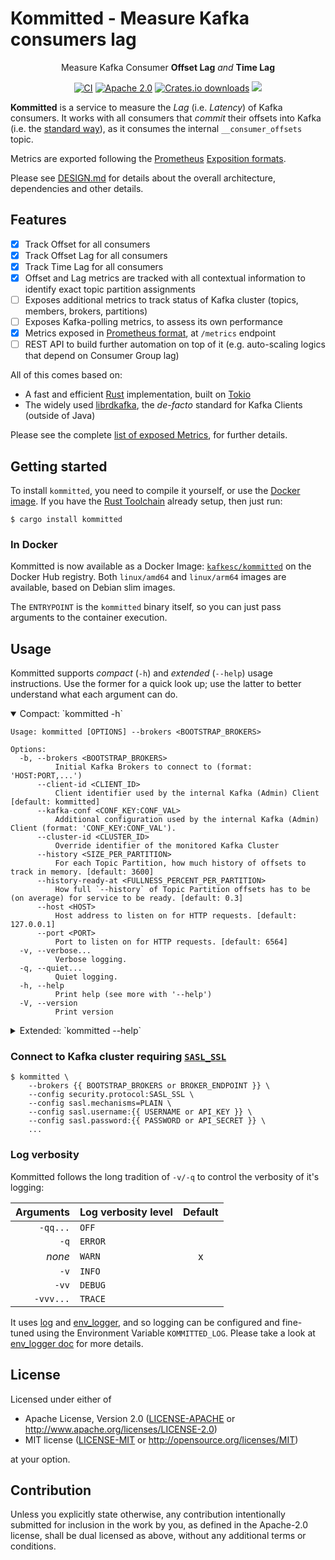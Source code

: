 # Kommitted - Measure Kafka consumers lag

<div align="center" style="text-align: center;">

Measure Kafka Consumer **Offset Lag** _and_ **Time Lag**

[![CI](https://img.shields.io/github/actions/workflow/status/kafkesc/kommitted/ci.yml?branch=main&label=CI%20%28main%29&logo=Github&style=flat-square)](https://github.com/kafkesc/kommitted/actions/workflows/ci.yml)
[![Apache 2.0](https://img.shields.io/crates/l/kommitted?logo=apache&style=flat-square)](https://github.com/search?q=repo%3Akafkesc%2Fkommitted+path%3ALICENSE&type=code)
[![Crates.io downloads](https://img.shields.io/crates/d/kommitted?logo=rust&style=flat-square)](https://crates.io/crates/kommitted)
[![](https://img.shields.io/crates/v/kommitted?label=latest%20version&logo=rust&style=flat-square)](https://crates.io/crates/kommitted/versions)

</div>

**Kommitted** is a service to measure the _Lag_ (i.e. _Latency_) of Kafka consumers.
It works with all consumers that _commit_ their offsets into Kafka
(i.e. the [standard way](https://kafka.apache.org/documentation/#design_consumerposition)),
as it consumes the internal `__consumer_offsets` topic.

Metrics are exported following the [Prometheus](https://prometheus.io/)
[Exposition formats](https://prometheus.io/docs/instrumenting/exposition_formats/#exposition-formats).

Please see [DESIGN.md](./DESIGN.md) for details about the overall architecture, dependencies and other details.

## Features

* [x] Track Offset for all consumers
* [x] Track Offset Lag for all consumers
* [x] Track Time Lag for all consumers
* [x] Offset and Lag metrics are tracked with all contextual information to identify exact topic partition assignments
* [ ] Exposes additional metrics to track status of Kafka cluster (topics, members, brokers, partitions)
* [ ] Exposes Kafka-polling metrics, to assess its own performance
* [x] Metrics exposed in [Prometheus format](https://prometheus.io/docs/instrumenting/exposition_formats/#exposition-formats), at `/metrics` endpoint
* [ ] REST API to build further automation on top of it (e.g. auto-scaling logics that depend on Consumer Group lag)

All of this comes based on:

* A fast and efficient [Rust](https://rust-lang.org) implementation, built on [Tokio](https://tokio.rs/)
* The widely used [librdkafka](https://github.com/confluentinc/librdkafka/), the _de-facto_ standard for Kafka Clients (outside of Java)

Please see the complete [list of exposed Metrics](./METRICS.md), for further details.

## Getting started

To install `kommitted`, you need to compile it yourself, or use the [Docker image](#in-docker).
If you have the [Rust Toolchain](https://rustup.rs/) already setup, then just run:

```shell
$ cargo install kommitted
```

### In Docker

Kommitted is now available as a Docker Image: [`kafkesc/kommitted`](https://hub.docker.com/r/kafkesc/kommitted)
on the Docker Hub registry. Both `linux/amd64` and `linux/arm64` images are available, based on Debian slim images.

The `ENTRYPOINT` is the `kommitted` binary itself, so you can just pass arguments to the container execution.

## Usage

Kommitted supports _compact_ (`-h`) and _extended_ (`--help`) usage instructions.
Use the former for a quick look up; use the latter to better understand what
each argument can do.

<details open>
  <summary>Compact: `kommitted -h`</summary>

  ```shell
  Usage: kommitted [OPTIONS] --brokers <BOOTSTRAP_BROKERS>
  
  Options:
    -b, --brokers <BOOTSTRAP_BROKERS>
            Initial Kafka Brokers to connect to (format: 'HOST:PORT,...')
        --client-id <CLIENT_ID>
            Client identifier used by the internal Kafka (Admin) Client [default: kommitted]
        --kafka-conf <CONF_KEY:CONF_VAL>
            Additional configuration used by the internal Kafka (Admin) Client (format: 'CONF_KEY:CONF_VAL').
        --cluster-id <CLUSTER_ID>
            Override identifier of the monitored Kafka Cluster
        --history <SIZE_PER_PARTITION>
            For each Topic Partition, how much history of offsets to track in memory. [default: 3600]
        --history-ready-at <FULLNESS_PERCENT_PER_PARTITION>
            How full `--history` of Topic Partition offsets has to be (on average) for service to be ready. [default: 0.3]
        --host <HOST>
            Host address to listen on for HTTP requests. [default: 127.0.0.1]
        --port <PORT>
            Port to listen on for HTTP requests. [default: 6564]
    -v, --verbose...
            Verbose logging.
    -q, --quiet...
            Quiet logging.
    -h, --help
            Print help (see more with '--help')
    -V, --version
            Print version
  ```
</details>
  
<details>
  <summary>Extended: `kommitted --help`</summary>
  
  ```shell
  Usage: kommitted [OPTIONS] --brokers <BOOTSTRAP_BROKERS>
  
  Options:
    -b, --brokers <BOOTSTRAP_BROKERS>
            Initial Kafka Brokers to connect to (format: 'HOST:PORT,...').
  
            Equivalent to '--config=bootstrap.servers:host:port,...'.
  
        --client-id <CLIENT_ID>
            Client identifier used by the internal Kafka (Admin) Client.
  
            Equivalent to '--config=client.id:my-client-id'.
  
            [default: kommitted]
  
        --kafka-conf <CONF_KEY:CONF_VAL>
            Additional configuration used by the internal Kafka (Admin) Client (format: 'CONF_KEY:CONF_VAL').
  
            To set multiple configurations keys, use this argument multiple times.
            See: https://github.com/edenhill/librdkafka/blob/master/CONFIGURATION.md.
  
        --cluster-id <CLUSTER_ID>
            Override identifier of the monitored Kafka Cluster.
  
            If set, it replaces the value `cluster.id` from the Brokers' configuration. This can be useful when `cluster.id` is not actually
            set.
  
        --history <SIZE_PER_PARTITION>
            For each Topic Partition, how much history of offsets to track in memory.
  
            Offsets data points are collected every 500ms, on average: so, on average,
            30 minutes of data points is 3600 offsets, assuming partition offsets are
            regularly produced to.
  
            Once this limit is reached, the oldest data points are discarded, realising
            a "moving window" of offsets history.
  
            [default: 3600]
  
        --history-ready-at <FULLNESS_PERCENT_PER_PARTITION>
            How full `--history` of Topic Partition offsets has to be (on average) for service to be ready.
  
            This value will be compared with the average "fullness" of each data structure containing
            the offsets of Topic Partitions. Once passed, the service can start serving metrics.
  
            The value must be a percentage in the range `[0.0%, 100.0%]`.
  
            [default: 0.3]
  
        --host <HOST>
            Host address to listen on for HTTP requests.
  
            Supports both IPv4 and IPv6 addresses.
  
            [default: 127.0.0.1]
  
        --port <PORT>
            Port to listen on for HTTP requests.
  
            [default: 6564]
  
    -v, --verbose...
            Verbose logging.
  
            * none    = 'WARN'
            * '-v'    = 'INFO'
            * '-vv'   = 'DEBUG'
            * '-vvv'  = 'TRACE'
  
            Alternatively, set environment variable 'KOMMITTED_LOG=(ERROR|WARN|INFO|DEBUG|TRACE|OFF)'.
  
    -q, --quiet...
            Quiet logging.
  
            * none    = 'WARN'
            * '-q'    = 'ERROR'
            * '-qq'   = 'OFF'
  
            Alternatively, set environment variable 'KOMMITTED_LOG=(ERROR|WARN|INFO|DEBUG|TRACE|OFF)'.
  
    -h, --help
            Print help (see a summary with '-h')
  
    -V, --version
            Print version
  ```
</details>

### Connect to Kafka cluster requiring [`SASL_SSL`](https://en.wikipedia.org/wiki/Simple_Authentication_and_Security_Layer)

```shell
$ kommitted \
    --brokers {{ BOOTSTRAP_BROKERS or BROKER_ENDPOINT }} \
    --config security.protocol:SASL_SSL \
    --config sasl.mechanisms=PLAIN \
    --config sasl.username:{{ USERNAME or API_KEY }} \
    --config sasl.password:{{ PASSWORD or API_SECRET }} \  
    ...
```

### Log verbosity

Kommitted follows the long tradition of `-v/-q` to control the verbosity of it's logging:

| Arguments | Log verbosity level | Default |
|----------:|:--------------------|:-------:|
|  `-qq...` | `OFF`               |         |
|      `-q` | `ERROR`             |         |
|    _none_ | `WARN`              |    x    |
|      `-v` | `INFO`              |         |
|     `-vv` | `DEBUG`             |         |
| `-vvv...` | `TRACE`             |         |

It uses [log](https://crates.io/crates/log) and [env_logger](https://crates.io/crates/env_logger),
and so logging can be configured and fine-tuned using the Environment Variable `KOMMITTED_LOG`.
Please take a look at [env_logger doc](https://docs.rs/env_logger/latest/env_logger/#enabling-logging)
for more details.

## License

Licensed under either of

* Apache License, Version 2.0
  ([LICENSE-APACHE](LICENSE-APACHE) or http://www.apache.org/licenses/LICENSE-2.0)
* MIT license
  ([LICENSE-MIT](LICENSE-MIT) or http://opensource.org/licenses/MIT)

at your option.

## Contribution

Unless you explicitly state otherwise, any contribution intentionally submitted
for inclusion in the work by you, as defined in the Apache-2.0 license, shall be
dual licensed as above, without any additional terms or conditions.

